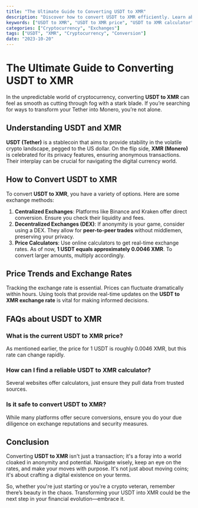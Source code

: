 ```yaml
---
title: "The Ultimate Guide to Converting USDT to XMR"
description: "Discover how to convert USDT to XMR efficiently. Learn about prices, exchange options, and calculator tools."
keywords: ["USDT to XMR", "USDT to XMR price", "USDT to XMR calculator", "USDT to XMR exchange rate", "XMR to USD"]
categories: ["Cryptocurrency", "Exchanges"]
tags: ["USDT", "XMR", "Cryptocurrency", "Conversion"]
date: "2023-10-20"
---
```


# The Ultimate Guide to Converting USDT to XMR

In the unpredictable world of cryptocurrency, converting **USDT to XMR** can feel as smooth as cutting through fog with a stark blade. If you’re searching for ways to transform your Tether into Monero, you’re not alone.

## Understanding USDT and XMR

**USDT (Tether)** is a stablecoin that aims to provide stability in the volatile crypto landscape, pegged to the US dollar. On the flip side, **XMR (Monero)** is celebrated for its privacy features, ensuring anonymous transactions. Their interplay can be crucial for navigating the digital currency world.

## How to Convert USDT to XMR

To convert **USDT to XMR**, you have a variety of options. Here are some exchange methods:

1. **Centralized Exchanges**: Platforms like Binance and Kraken offer direct conversion. Ensure you check their liquidity and fees.
2. **Decentralized Exchanges (DEX)**: If anonymity is your game, consider using a DEX. They allow for **peer-to-peer trades** without middlemen, preserving your privacy.
3. **Price Calculators**: Use online calculators to get real-time exchange rates. As of now, **1 USDT equals approximately 0.0046 XMR**. To convert larger amounts, multiply accordingly.

## Price Trends and Exchange Rates

Tracking the exchange rate is essential. Prices can fluctuate dramatically within hours. Using tools that provide real-time updates on the **USDT to XMR exchange rate** is vital for making informed decisions.

## FAQs about USDT to XMR

### What is the current USDT to XMR price?

As mentioned earlier, the price for 1 USDT is roughly 0.0046 XMR, but this rate can change rapidly. 

### How can I find a reliable USDT to XMR calculator?

Several websites offer calculators, just ensure they pull data from trusted sources. 

### Is it safe to convert USDT to XMR?

While many platforms offer secure conversions, ensure you do your due diligence on exchange reputations and security measures.

## Conclusion

Converting **USDT to XMR** isn't just a transaction; it's a foray into a world cloaked in anonymity and potential. Navigate wisely, keep an eye on the rates, and make your moves with purpose. It's not just about moving coins; it's about crafting a digital existence on your terms.

So, whether you're just starting or you're a crypto veteran, remember there’s beauty in the chaos. Transforming your USDT into XMR could be the next step in your financial evolution—embrace it.